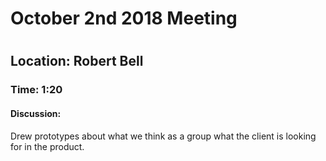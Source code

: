<h1>October 2nd 2018 Meeting<h1>
<h2>Location: Robert Bell</h2>
<h3>Time: 1:20</h3>
<h4>Discussion:</h4>
Drew prototypes about what we think as a group what the client is looking for in the product.
